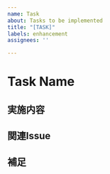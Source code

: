 ```yaml
---
name: Task
about: Tasks to be implemented
title: "[TASK]"
labels: enhancement
assignees: ''

---
```


# Task Name

## 実施内容

## 関連Issue

## 補足
